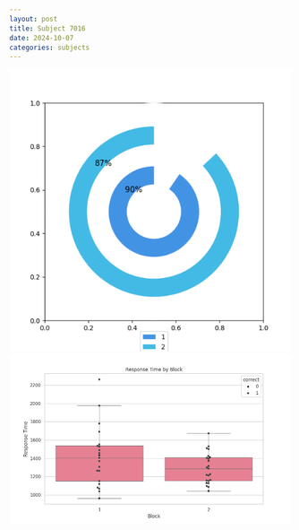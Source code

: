 ```yaml
---
layout: post
title: Subject 7016
date: 2024-10-07
categories: subjects
---
```


![](data/7016/run-6/7016__acc_test.png)
![](data/7016/run-6/7016_rt.png)
